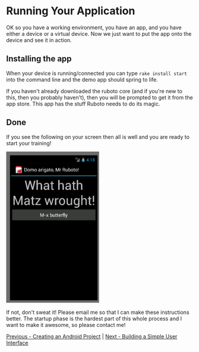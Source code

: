 # Running Your Application

OK so you have a working environment, you have an app, and you have either a device or a 
virtual device. Now we just want to put the app onto the device and see it in action.

## Installing the app

When your device is running/connected you can type `rake install start` into the command line
and the demo app should spring to life. 

If you haven't already downloaded the ruboto core (and if you're new to this, 
then you probably haven't), then you will be prompted to get it from
the app store. This app has the stuff Ruboto needs to do its magic.

## Done

If you see the following on your screen then all is well and you are ready to start your training!

<img src="https://raw.githubusercontent.com/KCErb/hello-ruboto/master/static/firstapp/quick_start.png" alt="What hath Matz wrought?!" style="width: 250px;"/>

If not, don't sweat it! Please email me so that I can make these instructions better. The startup
phase is the hardest part of this whole process and I want to make it awesome, so please contact me!


[Previous - Creating an Android Project](https://github.com/KCErb/hello-ruboto/blob/master/training/basics/firstapp/creating-project.md) | 
[Next - Building a Simple User Interface](https://github.com/KCErb/hello-ruboto/blob/master/training/basics/firstapp/building-ui.md)
